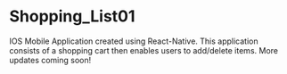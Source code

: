 # Shopping_List01
IOS Mobile Application created using React-Native. This application consists of a shopping cart then enables users to add/delete items. 
More updates coming soon! 
